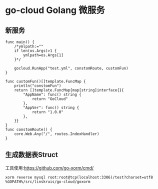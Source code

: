 # go-cloud Golang 微服务
## 新服务
```
func main() {
	/*ymlpath:=""
	if len(os.Args)>1 {
		ymlpath=os.Args[1]
	}*/

	gocloud.RunApp("test.yml", constomRoute, customFun)
}

func customFun()[]template.FuncMap {
	println("constomFun")
	return []template.FuncMap{map[string]interface{}{
		"AppName": func() string {
			return "GoCloud"
		},
		"AppVer": func() string {
			return "1.0.0"
		},
	}}
}
func constomRoute() {
	core.Web.Any("/", routes.IndexHandler)
}
```
## 生成数据表Struct
工具使用:https://github.com/go-xorm/cmd/
```
xorm reverse mysql root:root@tcp(localhost:3306)/test?charset=utf8 %GOPATH%/src/linskruis/go-cloud/goxorm
```